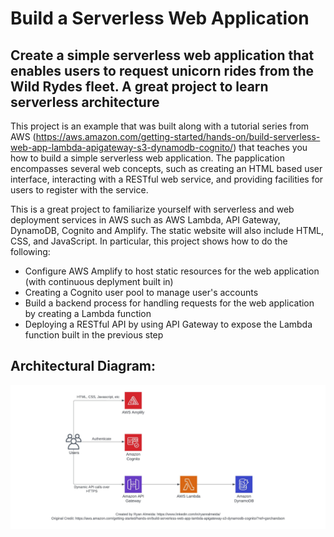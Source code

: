 # Build a Serverless Web Application

## Create a simple serverless web application that enables users to request unicorn rides from the Wild Rydes fleet. A great project to learn serverless architecture 


This project is an example that was built along with a tutorial series from AWS (https://aws.amazon.com/getting-started/hands-on/build-serverless-web-app-lambda-apigateway-s3-dynamodb-cognito/) that teaches you how to build a simple serverless web application. The papplication encompasses several web concepts, such as creating an HTML based user interface, interacting with a RESTful web service, and providing facilities for users to register with the service.

This is a great project to familiarize yourself with serverless and web deployment services in AWS such as AWS Lambda, API Gateway, DynamoDB, Cognito and Amplify. The static website will also include HTML, CSS, and JavaScript. In particular, this project shows how to do the following:


- Configure AWS Amplify to host static resources for the web application (with continuous deplyment built in)
- Creating a Cognito user pool to manage user's accounts
- Build a backend process for handling requests for the web application by creating a Lambda function
- Deploying a RESTful API by using API Gateway to expose the Lambda function built in the previous step

## Architectural Diagram:
![Alt text](reference-architecture-new.jpeg)